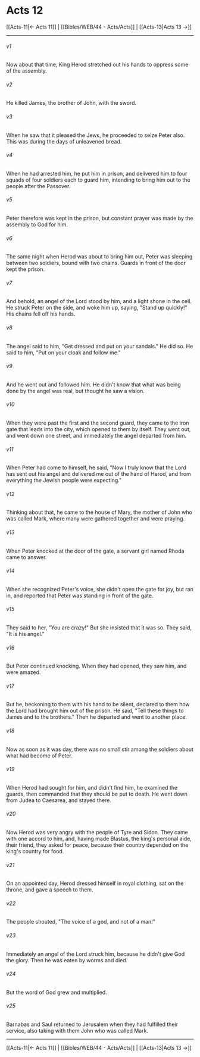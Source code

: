 # Acts 12

[[Acts-11|← Acts 11]] | [[Bibles/WEB/44 - Acts/Acts]] | [[Acts-13|Acts 13 →]]
***



###### v1 
Now about that time, King Herod stretched out his hands to oppress some of the assembly. 

###### v2 
He killed James, the brother of John, with the sword. 

###### v3 
When he saw that it pleased the Jews, he proceeded to seize Peter also. This was during the days of unleavened bread. 

###### v4 
When he had arrested him, he put him in prison, and delivered him to four squads of four soldiers each to guard him, intending to bring him out to the people after the Passover. 

###### v5 
Peter therefore was kept in the prison, but constant prayer was made by the assembly to God for him. 

###### v6 
The same night when Herod was about to bring him out, Peter was sleeping between two soldiers, bound with two chains. Guards in front of the door kept the prison. 

###### v7 
And behold, an angel of the Lord stood by him, and a light shone in the cell. He struck Peter on the side, and woke him up, saying, "Stand up quickly!" His chains fell off his hands. 

###### v8 
The angel said to him, "Get dressed and put on your sandals." He did so. He said to him, "Put on your cloak and follow me." 

###### v9 
And he went out and followed him. He didn't know that what was being done by the angel was real, but thought he saw a vision. 

###### v10 
When they were past the first and the second guard, they came to the iron gate that leads into the city, which opened to them by itself. They went out, and went down one street, and immediately the angel departed from him. 

###### v11 
When Peter had come to himself, he said, "Now I truly know that the Lord has sent out his angel and delivered me out of the hand of Herod, and from everything the Jewish people were expecting." 

###### v12 
Thinking about that, he came to the house of Mary, the mother of John who was called Mark, where many were gathered together and were praying. 

###### v13 
When Peter knocked at the door of the gate, a servant girl named Rhoda came to answer. 

###### v14 
When she recognized Peter's voice, she didn't open the gate for joy, but ran in, and reported that Peter was standing in front of the gate. 

###### v15 
They said to her, "You are crazy!" But she insisted that it was so. They said, "It is his angel." 

###### v16 
But Peter continued knocking. When they had opened, they saw him, and were amazed. 

###### v17 
But he, beckoning to them with his hand to be silent, declared to them how the Lord had brought him out of the prison. He said, "Tell these things to James and to the brothers." Then he departed and went to another place. 

###### v18 
Now as soon as it was day, there was no small stir among the soldiers about what had become of Peter. 

###### v19 
When Herod had sought for him, and didn't find him, he examined the guards, then commanded that they should be put to death. He went down from Judea to Caesarea, and stayed there. 

###### v20 
Now Herod was very angry with the people of Tyre and Sidon. They came with one accord to him, and, having made Blastus, the king's personal aide, their friend, they asked for peace, because their country depended on the king's country for food. 

###### v21 
On an appointed day, Herod dressed himself in royal clothing, sat on the throne, and gave a speech to them. 

###### v22 
The people shouted, "The voice of a god, and not of a man!" 

###### v23 
Immediately an angel of the Lord struck him, because he didn't give God the glory. Then he was eaten by worms and died. 

###### v24 
But the word of God grew and multiplied. 

###### v25 
Barnabas and Saul returned to Jerusalem when they had fulfilled their service, also taking with them John who was called Mark.

***
[[Acts-11|← Acts 11]] | [[Bibles/WEB/44 - Acts/Acts]] | [[Acts-13|Acts 13 →]]
